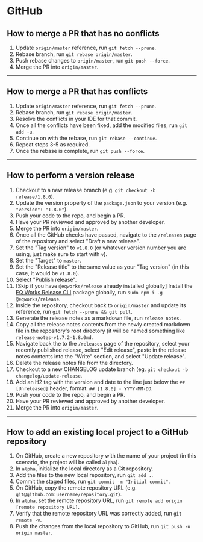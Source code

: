 # GitHub

## How to merge a PR that has no conflicts

1. Update `origin/master` reference, run `git fetch --prune`.
2. Rebase branch, run `git rebase origin/master`.
3. Push rebase changes to `origin/master`, run `git push --force`.
4. Merge the PR into `origin/master`.

---

## How to merge a PR that has conflicts

1. Update `origin/master` reference, run `git fetch --prune`.
2. Rebase branch, run `git rebase origin/master`.
3. Resolve the conflicts in your IDE for that commit.
4. Once all the conflicts have been fixed, add the modified files, run `git add -u`.
5. Continue on with the rebase, run `git rebase --continue`.
6. Repeat steps 3-5 as required.
7. Once the rebase is complete, run `git push --force`.

---

## How to perform a version release

1. Checkout to a new release branch (e.g. `git checkout -b release/1.8.0`).
2. Update the version property of the `package.json` to your version (e.g. `"version": "1.8.0"`).
3. Push your code to the repo, and begin a PR.
4. Have your PR reviewed and approved by another developer.
5. Merge the PR into `origin/master`.
6. Once all the GitHub checks have passed, navigate to the `/releases` page of the repository and select "Draft a new release".
7. Set the "Tag version" to `v1.8.0` (or whatever version number you are using, just make sure to start with `v`).
8. Set the "Target" to `master`.
9. Set the "Release title" to the same value as your "Tag version" (in this case, it would be `v1.8.0`).
10. Select "Publish release".
11. [Skip if you have `@eqworks/release` already installed globally] Install the [EQ Works Release CLI](https://github.com/EQWorks/release) package globally, run `sudo npm i -g @eqworks/release`.
12. Inside the repository, checkout back to `origin/master` and update its reference, run `git fetch --prune && git pull`.
13. Generate the release notes as a markdown file, run `release notes`.
14. Copy all the release notes contents from the newly created markdown file in the repository's root directory (it will be named something like `release-notes-v1.7.2-1.8.0md`.
15. Navigate back the to the `/releases` page of the repository, select your recently published release, select "Edit release", paste in the release notes contents into the "Write" section, and select "Update release".
16. Delete the release notes file from the directory.
17. Checkout to a new CHANGELOG update branch (eg. `git checkout -b changelog/update-release`.
18. Add an H2 tag with the version and date to the line just below the `## [Unreleased]` header, format: `## [1.8.0] - YYYY-MM-DD`.
19. Push your code to the repo, and begin a PR.
20. Have your PR reviewed and approved by another developer.
21. Merge the PR into `origin/master`.

---

## How to add an existing local project to a GitHub repository

1. On GitHub, create a new repository with the name of your project (in this scenario, the project will be called `alpha`).
2. In `alpha`, initialize the local directory as a Git repository.
3. Add the files to the new local repository, run `git add .`.
4. Commit the staged files, run `git commit -m "Initial commit"`.
5. On GitHub, copy the remote repository URL (e.g. `git@github.com:username/repository.git`).
6. In `alpha`, set the remote repository URL, run `git remote add origin [remote repository URL]`.
7. Verify that the remote repository URL was correctly added, run `git remote -v`.
8. Push the changes from the local repository to GitHub, run `git push -u origin master`.
